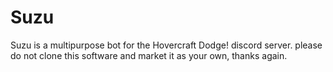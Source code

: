 # Suzu
Suzu is a multipurpose bot for the Hovercraft Dodge! discord server.
please do not clone this software and market it as your own, thanks again.
